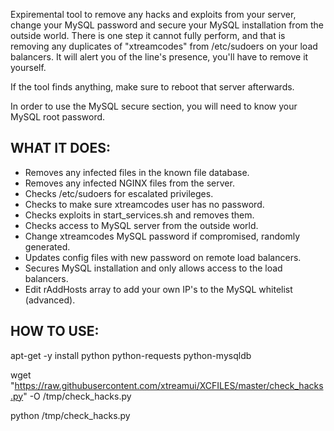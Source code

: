 Expiremental tool to remove any hacks and exploits from your server, change your MySQL password and secure your MySQL installation from the outside world.
There is one step it cannot fully perform, and that is removing any duplicates of "xtreamcodes" from /etc/sudoers on your load balancers. It will alert you of the line's presence, you'll have to remove it yourself.

If the tool finds anything, make sure to reboot that server afterwards.

In order to use the MySQL secure section, you will need to know your MySQL root password.

WHAT IT DOES:
-------------
- Removes any infected files in the known file database.
- Removes any infected NGINX files from the server.
- Checks /etc/sudoers for escalated privileges.
- Checks to make sure xtreamcodes user has no password.
- Checks exploits in start_services.sh and removes them.
- Checks access to MySQL server from the outside world.
- Change xtreamcodes MySQL password if compromised, randomly generated.
- Updates config files with new password on remote load balancers.
- Secures MySQL installation and only allows access to the load balancers.
- Edit rAddHosts array to add your own IP's to the MySQL whitelist (advanced).

HOW TO USE:
-----------

apt-get -y install python python-requests python-mysqldb

wget "https://raw.githubusercontent.com/xtreamui/XCFILES/master/check_hacks.py" -O /tmp/check_hacks.py

python /tmp/check_hacks.py
